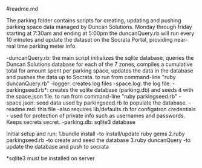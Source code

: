 #readme.md

The parking folder contains scripts for creating, updating and pushing parking space data managed by 
Duncan Solutions. Monday through friday starting at 7:30am and ending at 5:00pm the duncanQuery.rb will 
run every 10 minutes and update the dataset on the Socrata Portal, providing near-real time parking meter info.
 
 -duncanQuery.rb: the main script initializes the sqlite database, queries the Duncan Solutions database for
  each of the 7 zones, compiles a cumulative total for amount spent per parking space, updates the data in
   the database and pushes the data up to Socrata.
   to run from command-line "ruby duncanQuery.rb"
 -logger: creates log files
 -space.log: the log file.
 -parkingseed.rb*: creates the sqlite database (parking.db) and seeds it with the space.json file.
  to run from command-line "ruby parkingseed.rb"
 -space.json: seed data used by parkingseed.rb to populate the database.
 -readme.md: this file
 -also requires lib/defaults.rb for configatron credentials - used for protection of private info such as usernames
  and passwords. Keeps secrets secret.
 -parking.db: sqlite3 database
 
Initial setup and run: 
1.bundle install -to install/update ruby gems
2.ruby parkingseed.rb  -to create and seed the database
3.ruby duncanQuery -to update the database and push to socrata

*sqlite3 must be installed on server